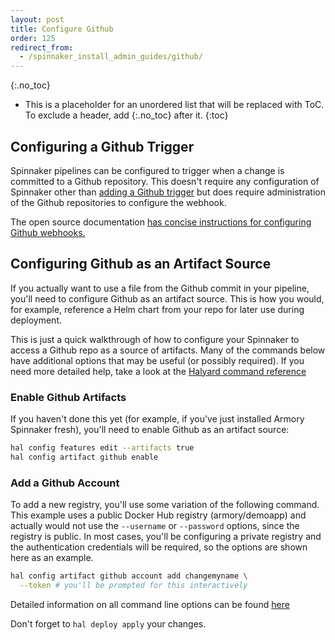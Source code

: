 ```yaml
---
layout: post
title: Configure Github
order: 125
redirect_from:
  - /spinnaker_install_admin_guides/github/
---
```

{:.no_toc}
* This is a placeholder for an unordered list that will be replaced with ToC. To exclude a header, add {:.no_toc} after it.
{:toc}

## Configuring a Github Trigger

Spinnaker pipelines can be configured to trigger when a change is committed
to a Github repository.  This doesn't require any configuration of Spinnaker
other than [adding a Github trigger](/spinnaker-user-guides/github/) but does
require administration of the Github repositories to configure the webhook.

The open source documentation
[has concise instructions for configuring Github webhooks.](https://www.spinnaker.io/setup/triggers/github/)

## Configuring Github as an Artifact Source

If you actually want to use a file from the Github commit in your pipeline,
you'll need to configure Github as an artifact source.  This is how you would,
for example, reference a Helm chart from your repo for later use during
deployment.

This is just a quick walkthrough of how to configure your Spinnaker to access a
Github repo as a source of artifacts.  Many of the commands below have
additional options that may be useful (or possibly required).  If you need
more detailed help, take a look at the
[Halyard command reference](https://www.spinnaker.io/reference/halyard/commands/#hal-config-artifact-github)

### Enable Github Artifacts

If you haven't done this yet (for example, if you've just installed Armory
Spinnaker fresh), you'll need to enable Github as an artifact source:

```bash
hal config features edit --artifacts true
hal config artifact github enable
```

### Add a Github Account


To add a new registry, you'll use some variation of the following command.
This example uses a public Docker Hub registry (armory/demoapp) and actually
would not use the `--username` or `--password` options, since the registry is
public.  In most cases, you'll be configuring a private registry and the
authentication credentials will be required, so the options are shown here
as an example.

```bash
hal config artifact github account add changemyname \
  --token # you'll be prompted for this interactively
```

Detailed information on all command line options can be found [here](https://www.spinnaker.io/reference/halyard/commands/#hal-config-artifact-github-account-add)

Don't forget to `hal deploy apply` your changes.



